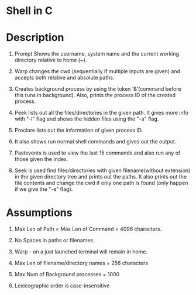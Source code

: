 
# Shell in C


# Description


1. Prompt Shows the username, system name and the current working directory relative to home (~).

2. Warp changes the cwd (sequentially if multiple inputs are given) and accepts both relative and absolute paths.

3. Creates background process by using the token '&'(command before this runs in background). Also, prints the process ID of the created process.

4. Peek lists out all the files/directories in the given path. It gives more info with "-l" flag and shows the hidden files using the "-a" flag.

5. Proclore lists out the information of given process ID.

6. It also shows run normal shell commands and gives out the output.

7. Pastevents is used to view the last 15 commands and also run any of those given the index.

8. Seek is used find files/directories with given filename(without extension) in the given directory tree and prints out the paths. It also prints out the file contents and change the cwd if only one path is found (only happen if we give the "-e" flag).


# Assumptions

1. Max Len of Path = Max Len of Command = 4096 characters.

2. No Spaces in paths or filenames.

3. Warp - on a just launched terminal will remain in home.

4. Max Len of filename/directory names = 256 characters

5. Max Num of Background processes = 1000

6. Lexicographic order is case-insensitive


